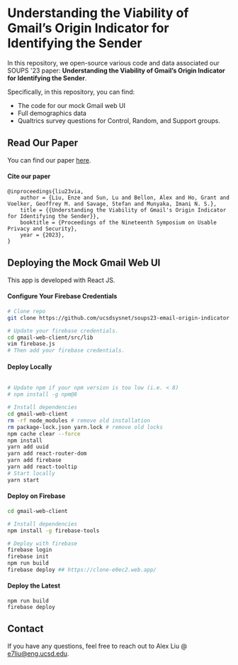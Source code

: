 # Understanding the Viability of Gmail’s Origin Indicator for Identifying the Sender
In this repository, we open-source various code and data associated our SOUPS '23 paper: **Understanding the Viability of Gmail’s Origin Indicator for Identifying the Sender**.

Specifically, in this repository, you can find:
* The code for our mock Gmail web UI
* Full demographics data 
* Qualtrics survey questions for Control, Random, and Support groups.

## Read Our Paper
You can find our paper [here]().

#### Cite our paper
```
@inproceedings{liu23via,
    author = {Liu, Enze and Sun, Lu and Bellon, Alex and Ho, Grant and Voelker, Geoffrey M. and Savage, Stefan and Munyaka, Imani N. S.},
    title = {{Understanding the Viability of Gmail's Origin Indicator for Identifying the Sender}},
    booktitle = {Proceedings of the Nineteenth Symposium on Usable Privacy and Security},
    year = {2023},
}
```

## Deploying the Mock Gmail Web UI
This app is developed with React JS.

#### Configure Your Firebase Credentials
```bash
# Clone repo
git clone https://github.com/ucsdsysnet/soups23-email-origin-indicator.git

# Update your firebase credentials.
cd gmail-web-client/src/lib
vim firebase.js
# Then add your firebase credentials.
```

#### Deploy Locally
```bash

# Update npm if your npm version is too low (i.e. < 8)
# npm install -g npm@8

# Install dependencies
cd gmail-web-client
rm -rf node_modules # remove old installation
rm package-lock.json yarn.lock # remove old locks
npm cache clear --force
npm install
yarn add uuid
yarn add react-router-dom
yarn add firebase
yarn add react-tooltip
# Start locally
yarn start
```

#### Deploy on Firebase
```bash
cd gmail-web-client

# Install dependencies
npm install -g firebase-tools

# Deploy with firebase
firebase login
firebase init
npm run build
firebase deploy ## https://clone-e0ec2.web.app/
```

#### Deploy the Latest
```
npm run build
firebase deploy
```


## Contact
If you have any questions, feel free to reach out to Alex Liu @ e7liu@eng.ucsd.edu.